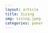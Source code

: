 ```yaml
---
layout: article
title: Sizing
img: sizing.jpeg
categories: poker
---
```


<div class="body">

</div>
